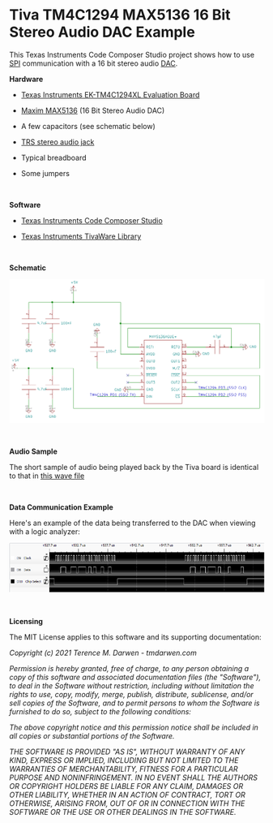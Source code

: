 Tiva TM4C1294 MAX5136 16 Bit Stereo Audio DAC Example
=====================================================

This Texas Instruments Code Composer Studio project shows how to use [SPI](https://en.wikipedia.org/wiki/Serial_Peripheral_Interface) communication with a 16 bit stereo audio [DAC](https://en.wikipedia.org/wiki/Digital-to-analog_converter).
 

**Hardware**

-   [Texas Instruments EK-TM4C1294XL Evaluation Board](https://www.ti.com/tool/EK-TM4C1294XL)

-   [Maxim MAX5136](https://datasheets.maximintegrated.com/en/ds/MAX5134-MAX5137.pdf) (16 Bit Stereo Audio DAC)

-   A few capacitors (see schematic below)

-   [TRS stereo audio jack](https://en.wikipedia.org/wiki/Phone_connector_(audio))

-   Typical breadboard

-   Some jumpers


 


**Software**

-   [Texas Instruments Code Composer Studio](https://www.ti.com/tool/CCSTUDIO)

-   [Texas Instruments TivaWare Library](https://www.ti.com/tool/SW-TM4C)

 


**Schematic**

![Tiva TM4C1294 MAX5136 Schematic](Documentation/Schematic.png)

 

**Audio Sample**

The short sample of audio being played back by the Tiva board is identical to that in [this wave file](Documentation/AudioSample.wav)

 

**Data Communication Example**

Here's an example of the data being transferred to the DAC when viewing with a logic analyzer:

![Tiva TM4C1294 MAX5136 Logic Analyzer Example](Documentation/Max5136LogicAnalyzerExample.png)


 

**Licensing**

The MIT License applies to this software and its supporting documentation:

*Copyright (c) 2021 Terence M. Darwen - tmdarwen.com*

*Permission is hereby granted, free of charge, to any person obtaining a copy of
this software and associated documentation files (the "Software"), to deal in
the Software without restriction, including without limitation the rights to
use, copy, modify, merge, publish, distribute, sublicense, and/or sell copies of
the Software, and to permit persons to whom the Software is furnished to do so,
subject to the following conditions:*

*The above copyright notice and this permission notice shall be included in all
copies or substantial portions of the Software.*

*THE SOFTWARE IS PROVIDED "AS IS", WITHOUT WARRANTY OF ANY KIND, EXPRESS OR
IMPLIED, INCLUDING BUT NOT LIMITED TO THE WARRANTIES OF MERCHANTABILITY, FITNESS
FOR A PARTICULAR PURPOSE AND NONINFRINGEMENT. IN NO EVENT SHALL THE AUTHORS OR
COPYRIGHT HOLDERS BE LIABLE FOR ANY CLAIM, DAMAGES OR OTHER LIABILITY, WHETHER
IN AN ACTION OF CONTRACT, TORT OR OTHERWISE, ARISING FROM, OUT OF OR IN
CONNECTION WITH THE SOFTWARE OR THE USE OR OTHER DEALINGS IN THE SOFTWARE.*
